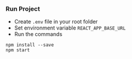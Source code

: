 ### Run Project
- Create `.env` file in your root folder
- Set environment variable `REACT_APP_BASE_URL`
- Run the commands
```
npm install --save
npm start
```